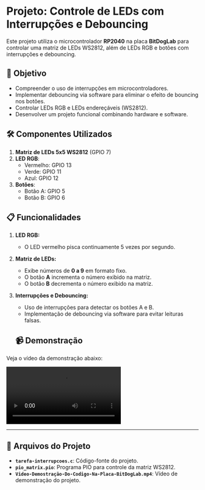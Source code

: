 # Projeto: Controle de LEDs com Interrupções e Debouncing

Este projeto utiliza o microcontrolador **RP2040** na placa **BitDogLab** para controlar uma matriz de LEDs WS2812, além de LEDs RGB e botões com interrupções e debouncing. 

## 🎯 Objetivo

- Compreender o uso de interrupções em microcontroladores.
- Implementar debouncing via software para eliminar o efeito de bouncing nos botões.
- Controlar LEDs RGB e LEDs endereçáveis (WS2812).
- Desenvolver um projeto funcional combinando hardware e software.

## 🛠️ Componentes Utilizados

1. **Matriz de LEDs 5x5 WS2812** (GPIO 7)
2. **LED RGB**:
   - Vermelho: GPIO 13
   - Verde: GPIO 11
   - Azul: GPIO 12
3. **Botões**:
   - Botão A: GPIO 5
   - Botão B: GPIO 6

## 📋 Funcionalidades

1. **LED RGB:**
   - O LED vermelho pisca continuamente 5 vezes por segundo.
   
2. **Matriz de LEDs:**
   - Exibe números de **0 a 9** em formato fixo.
   - O botão **A** incrementa o número exibido na matriz.
   - O botão **B** decrementa o número exibido na matriz.

3. **Interrupções e Debouncing:**
   - Uso de interrupções para detectar os botões A e B.
   - Implementação de debouncing via software para evitar leituras falsas.

   ## 📹 Demonstração
Veja o vídeo da demonstração abaixo:

![Demonstração do Projeto](./Video-Demostração-Do-Codigo-Na-Placa-BitDogLab.mp4)

---

## 📂 Arquivos do Projeto

- **`tarefa-interrupcoes.c`**: Código-fonte do projeto.
- **`pio_matrix.pio`**: Programa PIO para controle da matriz WS2812.
- **`Video-Demostração-Do-Codigo-Na-Placa-BitDogLab.mp4`**: Vídeo de demonstração do projeto.
